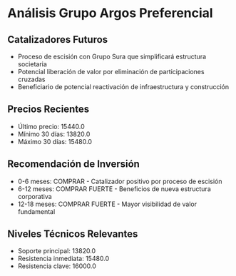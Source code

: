# Análisis Grupo Argos Preferencial

## Catalizadores Futuros

- Proceso de escisión con Grupo Sura que simplificará estructura societaria
- Potencial liberación de valor por eliminación de participaciones cruzadas
- Beneficiario de potencial reactivación de infraestructura y construcción

## Precios Recientes

- Último precio: 15440.0
- Mínimo 30 días: 13820.0
- Máximo 30 días: 15480.0

## Recomendación de Inversión

- 0-6 meses: COMPRAR - Catalizador positivo por proceso de escisión
- 6-12 meses: COMPRAR FUERTE - Beneficios de nueva estructura corporativa
- 12-18 meses: COMPRAR FUERTE - Mayor visibilidad de valor fundamental

## Niveles Técnicos Relevantes

- Soporte principal: 13820.0
- Resistencia inmediata: 15480.0
- Resistencia clave: 16000.0
